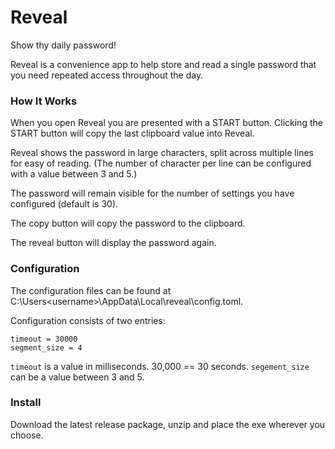 # Reveal 

Show thy daily password!

Reveal is a convenience app to help store and read a single 
password that you need repeated access throughout the day. 

### How It Works

When you open Reveal you are presented with a START button. 
Clicking the START button will copy the last clipboard value
into Reveal. 

Reveal shows the password in large characters, split across
multiple lines for easy of reading. (The number of character
per line can be configured with a value between 3 and 5.)

The password will remain visible for the number of settings
you have configured (default is 30).

The copy button will copy the password to the clipboard.

The reveal button will display the password again.

### Configuration

The configuration files can be found at C:\Users\<username>\AppData\Local\reveal\config.toml.

Configuration consists of two entries:

```
timeout = 30000
segment_size = 4
```

`timeout` is a value in milliseconds. 30,000 == 30 seconds.
`segement_size` can be a value between 3 and 5.


### Install

Download the latest release package, unzip and place the exe wherever you 
choose.